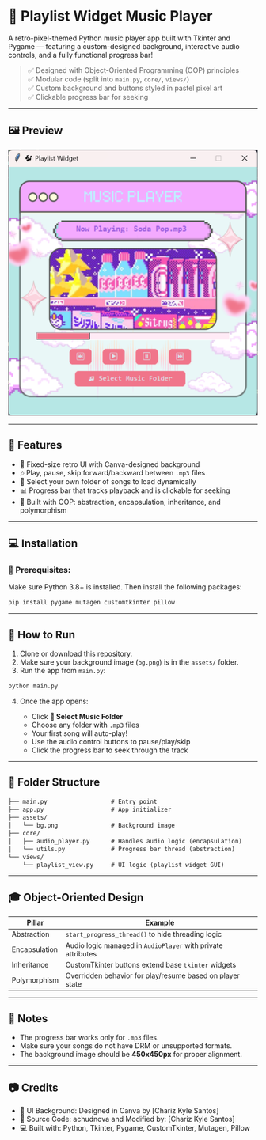 # 🎵 Playlist Widget Music Player

A retro-pixel-themed Python music player app built with Tkinter and Pygame — featuring a custom-designed background, interactive audio controls, and a fully functional progress bar!

> ✅ Designed with Object-Oriented Programming (OOP) principles  
> ✅ Modular code (split into `main.py`, `core/`, `views/`)  
> ✅ Custom background and buttons styled in pastel pixel art  
> ✅ Clickable progress bar for seeking  

---

## 🖼️ Preview

![UI Screenshot](assets/preview.png)

---

## 🚀 Features

- 🎨 Fixed-size retro UI with Canva-designed background
- 🎶 Play, pause, skip forward/backward between `.mp3` files
- 📂 Select your own folder of songs to load dynamically
- 📊 Progress bar that tracks playback and is clickable for seeking
- 🧠 Built with OOP: abstraction, encapsulation, inheritance, and polymorphism

---

## 💻 Installation

### 🐍 Prerequisites:
Make sure Python 3.8+ is installed. Then install the following packages:

```bash
pip install pygame mutagen customtkinter pillow
````

---

## 🧠 How to Run

1. Clone or download this repository.
2. Make sure your background image (`bg.png`) is in the `assets/` folder.
3. Run the app from `main.py`:

```bash
python main.py
```

4. Once the app opens:

   * Click **🎵 Select Music Folder**
   * Choose any folder with `.mp3` files
   * Your first song will auto-play!
   * Use the audio control buttons to pause/play/skip
   * Click the progress bar to seek through the track

---

## 📁 Folder Structure

```
├── main.py                  # Entry point
├── app.py                   # App initializer
├── assets/
│   └── bg.png               # Background image
├── core/
│   ├── audio_player.py      # Handles audio logic (encapsulation)
│   └── utils.py             # Progress bar thread (abstraction)
└── views/
    └── playlist_view.py     # UI logic (playlist widget GUI)
```

---

## 🎓 Object-Oriented Design

| Pillar        | Example                                                      |
| ------------- | ------------------------------------------------------------ |
| Abstraction   | `start_progress_thread()` to hide threading logic            |
| Encapsulation | Audio logic managed in `AudioPlayer` with private attributes |
| Inheritance   | CustomTkinter buttons extend base `tkinter` widgets          |
| Polymorphism  | Overridden behavior for play/resume based on player state    |

---

## 📌 Notes

* The progress bar works only for `.mp3` files.
* Make sure your songs do not have DRM or unsupported formats.
* The background image should be **450x450px** for proper alignment.

---

## 📷 Credits

* 🎨 UI Background: Designed in Canva by \[Chariz Kyle Santos]
* 🧠 Source Code: achudnova and Modified by: \[Chariz Kyle Santos]
* 💻 Built with: Python, Tkinter, Pygame, CustomTkinter, Mutagen, Pillow